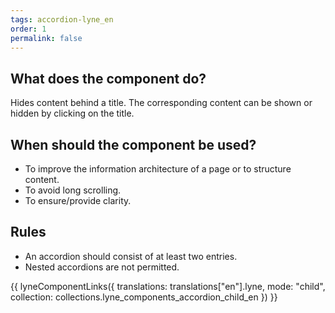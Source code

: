 ```yaml
---
tags: accordion-lyne_en
order: 1
permalink: false
---
```


## What does the component do?
Hides content behind a title. The corresponding content can be shown or hidden by clicking on the title.

## When should the component be used? 
* To improve the information architecture of a page or to structure content.
* To avoid long scrolling.
* To ensure/provide clarity.

## Rules
* An accordion should consist of at least two entries.
* Nested accordions are not permitted.


{{ lyneComponentLinks({
  translations: translations["en"].lyne,
  mode: "child",
  collection: collections.lyne_components_accordion_child_en
}) }}
